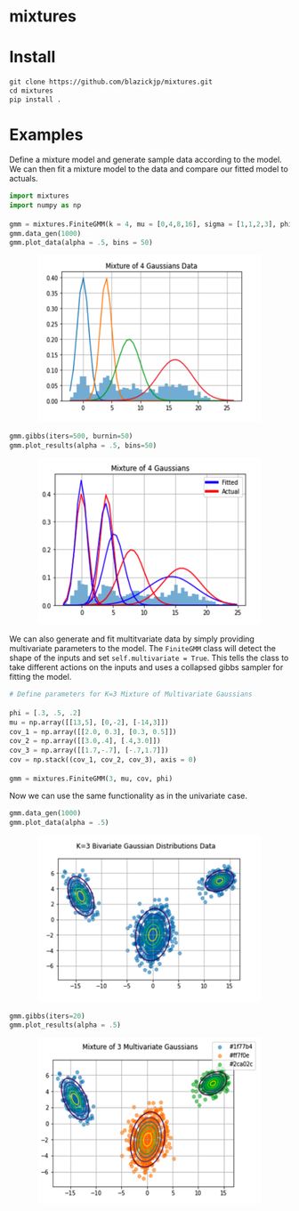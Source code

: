 # mixtures

# Install

```
git clone https://github.com/blazickjp/mixtures.git
cd mixtures
pip install .
```

# Examples

Define a mixture model and generate sample data according to the model. We can then fit a mixture model to the data and compare our fitted model to actuals.

```python
import mixtures
import numpy as np

gmm = mixtures.FiniteGMM(k = 4, mu = [0,4,8,16], sigma = [1,1,2,3], phi = [.2,.2,.2,.4])
gmm.data_gen(1000)
gmm.plot_data(alpha = .5, bins = 50)
```

<p align="center">
  <img src="mixture4.png" width="400" height="300" title="hover text">
</p>

```python
gmm.gibbs(iters=500, burnin=50)
gmm.plot_results(alpha = .5, bins=50)
```

<p align="center">
  <img src="gmm_fitted.png" width="400" height="300" title="hover text">
</p>

We can also generate and fit multitvariate data by simply providing multivariate parameters to the model. The ```FiniteGMM``` class will detect the shape of the inputs and set ```self.multivariate = True```. This tells the class to take different actions on the inputs and uses a collapsed gibbs sampler for fitting the model.

```python
# Define parameters for K=3 Mixture of Multivariate Gaussians

phi = [.3, .5, .2]
mu = np.array([[13,5], [0,-2], [-14,3]])
cov_1 = np.array([[2.0, 0.3], [0.3, 0.5]])
cov_2 = np.array([[3.0,.4], [.4,3.0]])    
cov_3 = np.array([[1.7,-.7], [-.7,1.7]])
cov = np.stack((cov_1, cov_2, cov_3), axis = 0)

gmm = mixtures.FiniteGMM(3, mu, cov, phi)
```

Now we can use the same functionality as in the univariate case.

```python
gmm.data_gen(1000)
gmm.plot_data(alpha = .5)
```

<p align="center">
  <img src="m_variate_data.png" width="400" height="300" title="hover text">
</p>

```python
gmm.gibbs(iters=20)
gmm.plot_results(alpha = .5)
```
<p align="center">
  <img src="m_variate_fitted.png" width="400" height="300" title="hover text">
</p>